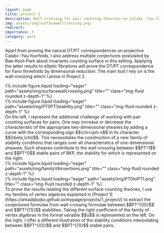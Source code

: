 ```yaml
---
layout: page
title: project 3
description: Wall-crossing for pair counting theories on Calabi--Yau fourfolds
img: assets/img/surfacewallcrossing.png
redirect: 
importance: 3
category: work
---
```

Apart from proving the natural DT/PT correspondences on projective Calabi--Yau fourfolds, I also address multiple conjectures postulated by Bae–Kool–Park about invariants counting surface in this setting. Applying the latter results to elliptic fibrations will prove the DT/PT correspondence for Fano threefolds by dimensional reduction. The main tool I rely on is the wall-crossing which I prove in Project 2.



<div class="row">
<div class="col-sm mt-3 mt-md-0">
        {% include figure.liquid loading="eager" path="assets/img/surfacewallcrossing.png" title="" class="img-fluid rounded z-depth-1" %}
</div>
<div class="col-sm mt-3 mt-md-0">
        {% include figure.liquid loading="eager" path="assets/img/PT0PT1stability.png" title="" class="img-fluid rounded z-depth-1" %}
</div>
</div>
<div class="caption">On the left, I represent the additional challenge of working with pair counting surfaces for pairs. One may increase or decrease the characteristic of the appropriate two-dimensional sheaves by adding a curve with the corresponding sign $$\chi=\pm n$$ in its character $$(\beta,\chi)$$. This necessitates the construction of a new family of stability conditions that ranges over all characteristics of one-dimensional sheaves. Such sheaves contribute to the wall-crossing between $$PT^1$$ and $$PT^0$$ stable pairs of BKP, the stability for which is represented on the right.
</div>
<div class="row">
<div class="col-sm mt-3 mt-md-0">
        {% include figure.liquid loading="eager" path="assets/img/familyVAinsertions.png" title="" class="img-fluid rounded z-depth-1" %}
</div>
<div class="col-sm mt-3 mt-md-0">
        {% include figure.liquid loading="eager" path="assets/img/PT0toPT1.png" title="" class="img-fluid rounded z-depth-1" %}
</div>
</div>
<div class="caption">To prove the results relating the different surface counting theories, I use my families of vertex algebras explained in [Project 1](https://arkadijbojko.github.io/mypage/projects/1_project/) to extract the conjectured formulae from wall-crossing formulae between $$PT^{(0)}$$ and $$PT^{(1)}$$ stabilities. Taking the right coefficient of the family of vertex algebras in the formal variable $$u$$ is represented on the left. On the right, I offer a different illustration of the stability conditions interpolating between $$PT^{(0)}$$ and $$PT^{(1)}$$ stable pairs.
</div>

